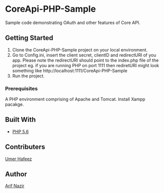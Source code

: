 # CoreApi-PHP-Sample

Sample code demonstrating OAuth and other features of Core API.

## Getting Started

1. Clone the CoreApi-PHP-Sample project on your local environment.
2. Go to Config.ini, insert the client secret, clientID and redirectURI of you app. Please note the redirectURI should point to the index.php file of the project
eg. if you are running PHP on port 1111 then rediretURI might look something like http://localhost:1111/CoreApi-PHP-Sample
3. Run the project. 

### Prerequisites

A PHP environment comprising of Apache and Tomcat. Install Xampp pacakge. 


## Built With

* [PHP 5.6](http://php.net/releases/5_6_0.php)

## Contributers
[Umer Hafeez](https://github.com/Umer-Hafeez)



## Author
[Arif Nazir](https://github.com/arifnazir)


